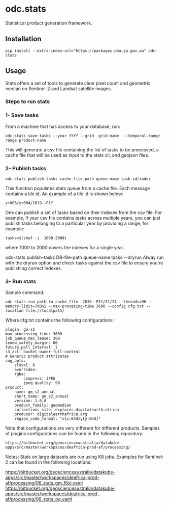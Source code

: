 odc.stats
=========

Statistical product generation framework.

Installation
------------

```
pip install --extra-index-url="https://packages.dea.ga.gov.au" odc-stats
```

Usage
-----
Stats offers a set of tools to generate clear pixel count and geometric median on Sentinel-2 and Landsat satellite images.
### Steps to run stats

### 1- Save tasks

From a machine that has access to your database, run:

```
odc-stats save-tasks --year YYYY --grid  grid-name  --temporal-range range product-name
```
This will generate a csv file containing the list of tasks to be processed, a cache file that will be used as input to the stats cli, and geojson files.  



### 2- Publish tasks 

```
odc-stats publish-tasks cache-file-path queue-name task-id/index 
```
This function populates  stats queue from a cache file. Each message contains a tile id. An example of a tile id is shown below:

```x+003/y+004/2019--P1Y```  

One can publish a set of tasks based on their indexes from the csv file.  For example, if your csv file contains tasks across multiple years, you can just publish tasks belonging to a particular year by providing a range, for example:

```
tasks=$(shuf -i  1000-2000)
```

where 1000 to 2000 covers the indexes for a single year.

odc-stats publish-tasks DB-file-path queue-name  tasks --dryrun
Alway run with the dryrun option and check tasks against the csv file to ensure you're publishing correct indexes.

### 3- Run stats
Sample command:
```
odc-stats run path_to_cache_file  2019--P1Y/31/24 --threads=96 --memory-limit=700Gi --max-procesing-time 3600 --config cfg.txt --location file://localpath/
```  

Where cfg.txt contains the following configurations:
```
plugin: gm-s2
max_processing_time: 3600
job_queue_max_lease: 300
renew_safety_margin: 60
future_poll_interval: 2
s3_acl: bucket-owner-full-control
# Generic product attributes
cog_opts:
    zlevel: 6
    overrides:
    rgba:
        compress: JPEG             
        jpeg_quality: 90                     
product:
    name: gm_s2_annual
    short_name: gm_s2_annual
    version: 1.0.0
    product_family: geomedian
    collections_site: explorer.digitalearth.africa
    producer: digitalearthafrica.org
    region_code_format: "x{x:03d}y{y:03d}"
```

Note that configurations are very different for different products.  Samples of plugins configurations can be found in the following repository. 
```
https://bitbucket.org/geoscienceaustralia/datakube-apps/src/master/workspaces/deafrica-prod-af/processing/
```

Notes:  Stats on large datasets are run using K8 jobs.  Examples for Sentinel-2 can be found in the following locations:

https://bitbucket.org/geoscienceaustralia/datakube-apps/src/master/workspaces/deafrica-prod-af/processing/06_stats_gm_16xl.yaml
https://bitbucket.org/geoscienceaustralia/datakube-apps/src/master/workspaces/deafrica-prod-af/processing/06_stats_pq.yaml

